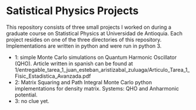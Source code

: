 # Satistical Physics Projects

This repository consists of three small projects I worked on during a graduate course on Statistical Physics at Universidad de Antioquia. Each project resides on one of the three directories of this repository. Implementations are written in python and were run in python 3.

* 1: simple Monte Carlo simulations on Quantum Harmonic Oscillator (QHO). Article written in spanish can be found at 1/entregable_tarea_1_juan_esteban_aristizabal_zuluaga/Articulo_Tarea_1_Fisic_Estadistica_Avanzada.pdf
* 2: Matrix Squaring and Path Integral Monte Carlo python implementations for density matrix. Systems: QHO and Anharmonic potential.
* 3: no clue yet. 
